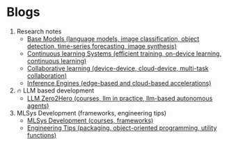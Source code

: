 # Blogs
1. Research notes
   - [Base Models (language models, image classification, object detection, time-series forecasting, image synthesis)](https://everlasting-message-968.notion.site/Base-Models-730a3e1604a64be98d1c3dbb994fd4b5?pvs=4)
   - [Continuous learning Systems (efficient training, on-device learning, continuous learning)](https://everlasting-message-968.notion.site/Continuous-Learning-248cac7aac654a658f07d32bfffb9cf0?pvs=4)
   - [Collaborative learning (device-device, cloud-device, multi-task collaboration)](https://everlasting-message-968.notion.site/Collaborative-Learning-837307a7129e408b8581d6bb81a12ef9?pvs=4)
   - [Inference Engines (edge-based and cloud-based accelerations)](https://everlasting-message-968.notion.site/Inference-Engines-4baa0d68fd15416fbee58ddf05f18c6f?pvs=4)
2. 🔥 LLM based development
   - [LLM Zero2Hero (courses, llm in practice, llm-based autonomous agents)](https://everlasting-message-968.notion.site/LLM-Zero2Hero-0988400d94fa4a0f9e39bd63168ed994?pvs=4) 
3. MLSys Development (frameworks, engineering tips)
   - [MLSys Development (courses, frameworks)](https://everlasting-message-968.notion.site/MLSys-Development-405ddeaf32bb41c2afb25fc81ee1fb17?pvs=4)
   - [Engineering Tips (packaging, object-oriented programming, utility functions)](https://everlasting-message-968.notion.site/q-f4b0c11f8ed2409b8f7b8e98aacd0105?pvs=4)
